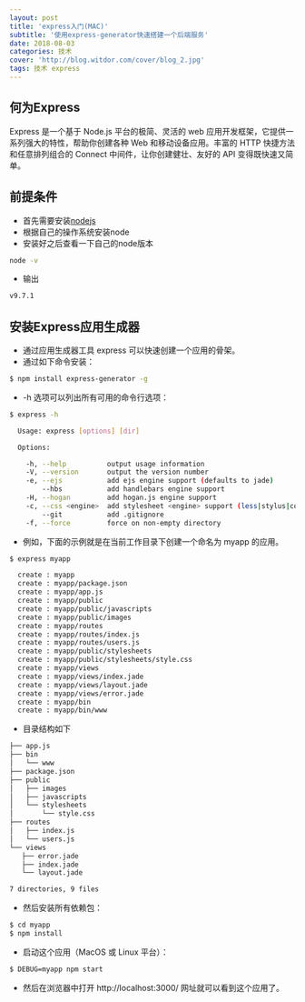 ```yaml
---
layout: post
title: 'express入门(MAC)'
subtitle: '使用express-generator快速搭建一个后端服务'
date: 2018-08-03
categories: 技术
cover: 'http://blog.witdor.com/cover/blog_2.jpg'
tags: 技术 express
---
```

## 何为Express
Express 是一个基于 Node.js 平台的极简、灵活的 web 应用开发框架，它提供一系列强大的特性，帮助你创建各种 Web 和移动设备应用。丰富的 HTTP 快捷方法和任意排列组合的 Connect 中间件，让你创建健壮、友好的 API 变得既快速又简单。

## 前提条件
* 首先需要安装[nodejs](https://nodejs.org/en/)
* 根据自己的操作系统安装node
* 安装好之后查看一下自己的node版本
```bash
node -v
```
* 输出
```bash
v9.7.1
```

## 安装Express应用生成器
* 通过应用生成器工具 express 可以快速创建一个应用的骨架。
* 通过如下命令安装：

```bash
$ npm install express-generator -g
```
* -h 选项可以列出所有可用的命令行选项：

```bash
$ express -h

  Usage: express [options] [dir]

  Options:

    -h, --help          output usage information
    -V, --version       output the version number
    -e, --ejs           add ejs engine support (defaults to jade)
        --hbs           add handlebars engine support
    -H, --hogan         add hogan.js engine support
    -c, --css <engine>  add stylesheet <engine> support (less|stylus|compass|sass) (defaults to plain css)
        --git           add .gitignore
    -f, --force         force on non-empty directory
```
 * 例如，下面的示例就是在当前工作目录下创建一个命名为 myapp 的应用。

 ```bash
 $ express myapp

   create : myapp
   create : myapp/package.json
   create : myapp/app.js
   create : myapp/public
   create : myapp/public/javascripts
   create : myapp/public/images
   create : myapp/routes
   create : myapp/routes/index.js
   create : myapp/routes/users.js
   create : myapp/public/stylesheets
   create : myapp/public/stylesheets/style.css
   create : myapp/views
   create : myapp/views/index.jade
   create : myapp/views/layout.jade
   create : myapp/views/error.jade
   create : myapp/bin
   create : myapp/bin/www
 ```
 * 目录结构如下

 ```bash
├── app.js
├── bin
│   └── www
├── package.json
├── public
│   ├── images
│   ├── javascripts
│   └── stylesheets
│       └── style.css
├── routes
│   ├── index.js
│   └── users.js
└── views
    ├── error.jade
    ├── index.jade
    └── layout.jade

7 directories, 9 files
 ```
 * 然后安装所有依赖包：

 ```bash
 $ cd myapp 
 $ npm install
 ```
 * 启动这个应用（MacOS 或 Linux 平台）：
 
 ```bash
 $ DEBUG=myapp npm start
 ```
 * 然后在浏览器中打开 http://localhost:3000/ 网址就可以看到这个应用了。
